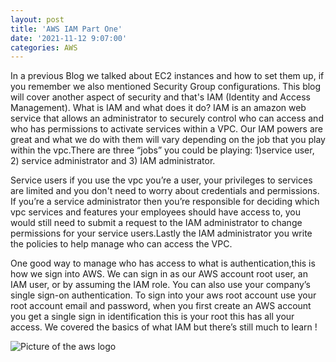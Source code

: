 ```yaml
---
layout: post
title: 'AWS IAM Part One'
date: '2021-11-12 9:07:00'
categories: AWS
---
```


In a previous Blog we talked about EC2 instances and how to set them up, if you remember we also mentioned Security Group configurations. This blog will cover another aspect of security and that's IAM (Identity and Access Management). What is IAM and what does it do? IAM is an amazon web service that allows an administrator to securely control who can access and who has permissions to activate services within a VPC. Our IAM powers are great and what we do with them will vary depending on the job that you play within the vpc.There are three “jobs” you could be playing: 1)service user, 2) service administrator and 3) IAM administrator. 

Service users if you use the vpc you’re a user, your privileges to services are limited and you don't need to worry about credentials and permissions. If you’re a service administrator then you’re responsible for deciding which vpc services and features your employees should have access to, you would still need to submit a request to the IAM administrator to change permissions for your service users.Lastly the IAM administrator you write the policies to help manage who can access the VPC. 

One good way to manage who has access to what is authentication,this is how we sign into AWS. We can sign in as our AWS account root user, an IAM user, or by assuming the IAM role. You can also use your company’s single sign-on authentication. To sign into your aws root account use your root account email and password, when you first create an AWS account you get a single sign in identification this is your root this has all your access. We covered the basics of what IAM but there’s still much to learn !

![Picture of the aws logo](https://marvel-b1-cdn.bc0a.com/f00000000243109/1x5o5mujiug388ttap1p8s17-wpengine.netdna-ssl.com/wp-content/uploads/2020/12/AWS-logo-2-400x300.jpg)
